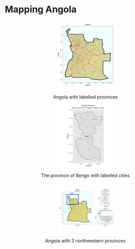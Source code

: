 # Mapping Angola

<p align="center">
<img src="angola.png" width="35%">
 </p>
<p align="center">
Angola with labelled provinces
  </p>
  
  
<p align="center">
<img src="bengo.png" width="35%">
 </p>
<p align="center">
The province of Bengo with labelled cities
  </p>

<p align="center">
<img src="ang_w_details.png" width="35%">
 </p>
<p align="center">
Angola with 3 northwestern provinces
  </p>
